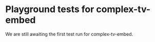 # Playground tests for complex-tv-embed
We are still awaiting the first test run for complex-tv-embed.
